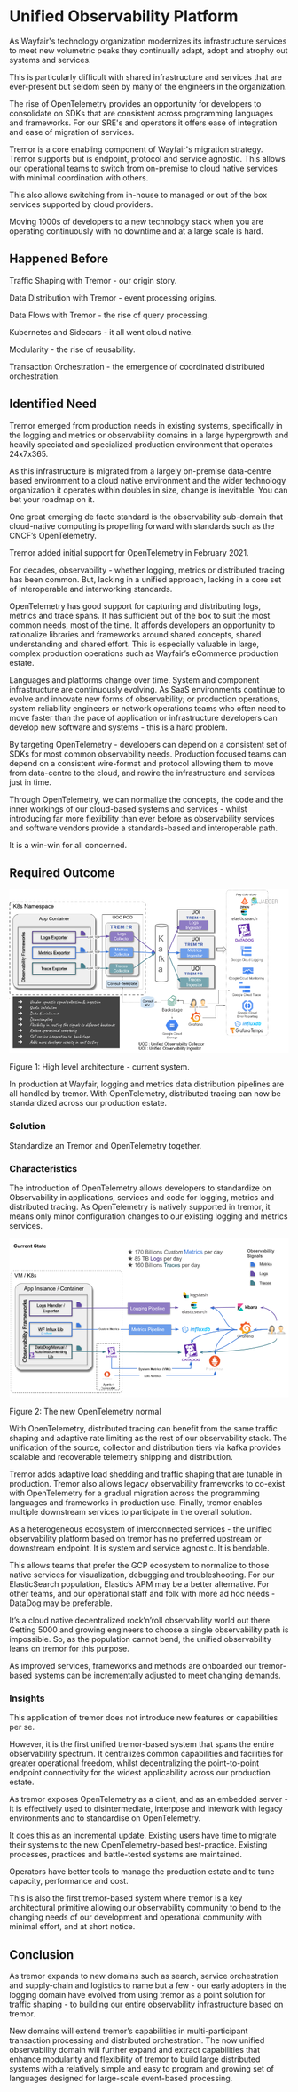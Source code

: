 # Unified Observability Platform

As Wayfair's technology organization modernizes its infrastructure services to meet
new volumetric peaks they continually adapt, adopt and atrophy out systems and services.

This is particularly difficult with shared infrastructure and services that are ever-present
but seldom seen by many of the engineers in the organization.

The rise of OpenTelemetry provides an opportunity for developers to consolidate on SDKs that
are consistent across programming languages and frameworks. For our SRE's and operators it
offers ease of integration and ease of migration of services.

Tremor is a core enabling component of Wayfair's migration strategy. Tremor supports
but is endpoint, protocol and service agnostic. This allows our operational teams to
switch from on-premise to cloud native services with minimal coordination with others.

This also allows switching from in-house to managed or out of the box services supported
by cloud providers.

Moving 1000s of developers to a new technology stack when you are operating continuously
with no downtime and at a large scale is hard.

## Happened Before

Traffic Shaping with Tremor - our origin story.

Data Distribution with Tremor - event processing origins.

Data Flows with Tremor - the rise of query processing.

Kubernetes and Sidecars - it all went cloud native.

Modularity - the rise of reusability.

Transaction Orchestration - the emergence of coordinated distributed
orchestration.

## Identified Need

Tremor emerged from production needs in existing systems, specifically
in the logging and metrics or observability domains in a large
hypergrowth and heavily speciated and specialized production environment
that operates 24x7x365.

As this infrastructure is migrated from a largely on-premise data-centre
based environment to a cloud native environment and the wider technology
organization it operates within doubles in size, change is inevitable.
You can bet your roadmap on it.

One great emerging de facto standard is the observability sub-domain
that cloud-native computing is propelling forward with standards such as
the CNCF’s OpenTelemetry.

Tremor added initial support for OpenTelemetry in February 2021.  
  
For decades, observability - whether logging, metrics or distributed
tracing has been common. But, lacking in a unified approach, lacking in
a core set of interoperable and interworking standards.

OpenTelemetry has good support for capturing and distributing logs,
metrics and trace spans. It has sufficient out of the box to suit the
most common needs, most of the time. It affords developers an
opportunity to rationalize libraries and frameworks around shared
concepts, shared understanding and shared effort. This is especially
valuable in large, complex production operations such as Wayfair’s
eCommerce production estate.

Languages and platforms change over time. System and component
infrastructure are continuously evolving. As SaaS environments continue
to evolve and innovate new forms of observability; or production
operations, system reliability engineers or network operations teams who
often need to move faster than the pace of application or infrastructure
developers can develop new software and systems - this is a hard
problem.

By targeting OpenTelemetry - developers can depend on a consistent set
of SDKs for most common observability needs. Production focused teams
can depend on a consistent wire-format and protocol allowing them to
move from data-centre to the cloud, and rewire the infrastructure and
services just in time.  
  
Through OpenTelemetry, we can normalize the concepts, the code and the
inner workings of our cloud-based systems and services - whilst
introducing far more flexibility than ever before as observability
services and software vendors provide a standards-based and
interoperable path.  
  
It is a win-win for all concerned.

## Required Outcome

<img src="./media/uop/image1.png" />

Figure 1: High level architecture - current system.

In production at Wayfair, logging and metrics data distribution
pipelines are all handled by tremor. With OpenTelemetry, distributed
tracing can now be standardized across our production estate.

### Solution

Standardize an Tremor and OpenTelemetry together.

### Characteristics

The introduction of OpenTelemetry allows developers to standardize on
Observability in applications, services and code for logging, metrics
and distributed tracing. As OpenTelemetry is natively supported in
tremor, it means only minor configuration changes to our existing
logging and metrics services.

<img src="./media/uop/image2.png"/>

Figure 2: The new OpenTelemetry normal

With OpenTelemetry, distributed tracing can benefit from the same
traffic shaping and adaptive rate limiting as the rest of our
observability stack. The unification of the source, collector and
distribution tiers via kafka provides scalable and recoverable telemetry
shipping and distribution.

Tremor adds adaptive load shedding and traffic shaping that are tunable
in production. Tremor also allows legacy observability frameworks to
co-exist with OpenTelemetry for a gradual migration across the
programming languages and frameworks in production use. Finally, tremor
enables multiple downstream services to participate in the overall
solution.

As a heterogeneous ecosystem of interconnected services - the unified
observability platform based on tremor has no preferred upstream or
downstream endpoint. It is system and service agnostic. It is
bendable.  
  
This allows teams that prefer the GCP ecosystem to normalize to those
native services for visualization, debugging and troubleshooting. For
our ElasticSearch population, Elastic’s APM may be a better alternative.
For other teams, and our operational staff and folk with more ad hoc
needs - DataDog may be preferable.

It’s a cloud native decentralized rock’n’roll observability world out
there. Getting 5000 and growing engineers to choose a single
observability path is impossible. So, as the population cannot bend, the
unified observability leans on tremor for this purpose.

As improved services, frameworks and methods are onboarded our
tremor-based systems can be incrementally adjusted to meet changing
demands.

### Insights

This application of tremor does not introduce new features or
capabilities per se.

However, it is the first unified tremor-based system that spans the
entire observability spectrum. It centralizes common capabilities and
facilities for greater operational freedom, whilst decentralizing the
point-to-point endpoint connectivity for the widest applicability across
our production estate.

As tremor exposes OpenTelemetry as a client, and as an embedded server -
it is effectively used to disintermediate, interpose and intework with
legacy environments and to standardise on OpenTelemetry.  
  
It does this as an incremental update. Existing users have time to
migrate their systems to the new OpenTelemetry-based best-practice.
Existing processes, practices and battle-tested systems are
maintained.  
  
Operators have better tools to manage the production estate and to tune
capacity, performance and cost.

This is also the first tremor-based system where tremor is a key
architectural primitive allowing our observability community to
bend to the changing needs of our development and operational community
with minimal effort, and at short notice.

## Conclusion

As tremor expands to new domains such as search, service orchestration
and supply-chain and logistics to name but a few - our early adopters in
the logging domain have evolved from using tremor as a point solution
for traffic shaping - to building our entire observability
infrastructure based on tremor.  
  
New domains will extend tremor’s capabilities in multi-participant
transaction processing and distributed orchestration. The now unified
observability domain will further expand and extract capabilities that
enhance modularity and flexibility of tremor to build large distributed
systems with a relatively simple and easy to program and growing set of
languages designed for large-scale event-based processing.
